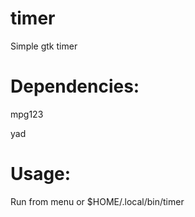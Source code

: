 # timer

Simple gtk timer

# Dependencies:

  mpg123
  
  yad
  
# Usage:

  Run from menu or $HOME/.local/bin/timer
